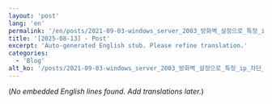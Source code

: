 ```yaml
---
layout: 'post'
lang: 'en'
permalink: '/en/posts/2021-09-03-windows_server_2003_방화벽_설정으로_특정_ip_차단_설정/'
title: '[2025-08-13] - Post'
excerpt: 'Auto-generated English stub. Please refine translation.'
categories:
  - 'Blog'
alt_ko: '/posts/2021-09-03-windows_server_2003_방화벽_설정으로_특정_ip_차단_설정/'
---
```


(*No embedded English lines found. Add translations later.*)
